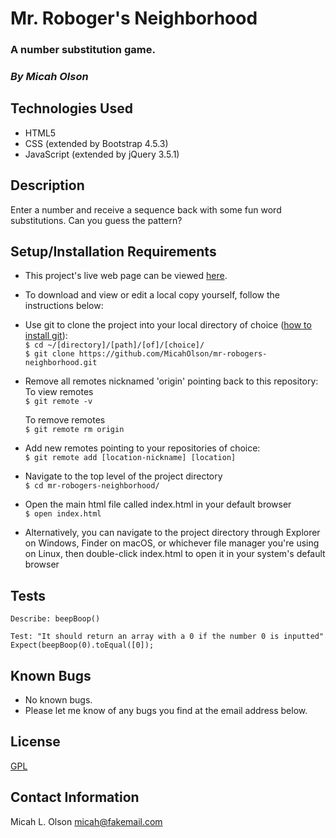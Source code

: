 # Mr. Roboger's Neighborhood

### A number substitution game.

### _By Micah Olson_

## Technologies Used
* HTML5
* CSS (extended by Bootstrap 4.5.3)
* JavaScript (extended by jQuery 3.5.1)

## Description
Enter a number and receive a sequence back with some fun word substitutions. Can you guess the pattern?

## Setup/Installation Requirements
* This project's live web page can be viewed [here](https://micaholson.github.io/mr-robogers-neighborhood).  

* To download and view or edit a local copy yourself, follow the instructions below:  

* Use git to clone the project into your local directory of choice ([how to install git](https://www.learnhowtoprogram.com/introduction-to-programming/getting-started-with-intro-to-programming/git-and-github)):  
  `$ cd ~/[directory]/[path]/[of]/[choice]/`  
  `$ git clone https://github.com/MicahOlson/mr-robogers-neighborhood.git`  

* Remove all remotes nicknamed 'origin' pointing back to this repository:  
  To view remotes  
  `$ git remote -v`  

  To remove remotes  
  `$ git remote rm origin`    
* Add new remotes pointing to your repositories of choice:  
  `$ git remote add [location-nickname] [location]`     

* Navigate to the top level of the project directory  
  `$ cd mr-robogers-neighborhood/`    

* Open the main html file called index.html in your default browser  
  `$ open index.html`  

* Alternatively, you can navigate to the project directory through Explorer on Windows, Finder on macOS, or whichever file manager you're using on Linux, then double-click index.html to open it in your system's default browser

## Tests
  ```
  Describe: beepBoop()
  
  Test: "It should return an array with a 0 if the number 0 is inputted"
  Expect(beepBoop(0).toEqual([0]);
  ```

## Known Bugs
* No known bugs.
* Please let me know of any bugs you find at the email address below. 

## License
[GPL](https://choosealicense.com/licenses/gpl-3.0/)

## Contact Information
Micah L. Olson micah@fakemail.com